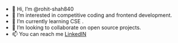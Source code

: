 - 👋 Hi, I’m @rohit-shah840
- 👀 I’m interested in competitive coding and frontend development.
- 🌱 I’m currently learning CSE .
- 💞️ I’m looking to collaborate on open source projects.
- 📫 You can reach me <a href="https://www.linkedin.com/in/rohit-shah-480721224/" target="_blank"> LinkedIN </a>

<!---
rohit-shah840/rohit-shah840 is a ✨ special ✨ repository because its `README.md` (this file) appears on your GitHub profile.
You can click the Preview link to take a look at your changes.
--->
